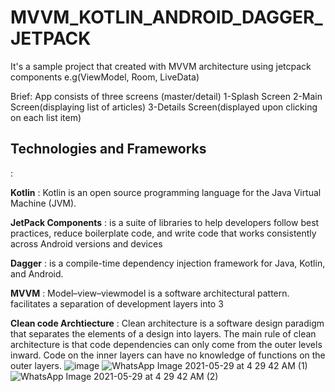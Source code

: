 # MVVM_KOTLIN_ANDROID_DAGGER_JETPACK


It's a sample project that created with MVVM architecture using jetcpack components e.g(ViewModel, Room, LiveData)

Brief: App consists of three screens (master/detail)
       1-Splash Screen
       2-Main Screen(displaying list of articles)
       3-Details Screen(displayed upon clicking on each list item)
       
       
<h2>Technologies and Frameworks</h2> :       

**Kotlin** : Kotlin is an open source programming language for the Java Virtual Machine (JVM).

**JetPack Components** : is a suite of libraries to help developers follow best practices, reduce boilerplate code, and write code that works consistently across Android versions and devices 

**Dagger** :  is a compile-time dependency injection framework for Java, Kotlin, and Android.

**MVVM** : Model–view–viewmodel is a software architectural pattern. facilitates a separation of development layers into 3 

**Clean code Archtiecture** : Clean architecture is a software design paradigm that separates the elements of a design into layers. The main rule of clean architecture is that code dependencies can only come from the outer levels inward. Code on the inner layers can have no knowledge of functions on the outer layers.  ![image](https://user-images.githubusercontent.com/26609049/120055685-fa4cbf00-c037-11eb-9c92-5557403ab272.png)
![WhatsApp Image 2021-05-29 at 4 29 42 AM (1)](https://user-images.githubusercontent.com/26609049/120055492-c91fbf00-c036-11eb-9a0e-5635c53fa066.jpeg)
![WhatsApp Image 2021-05-29 at 4 29 42 AM (2)](https://user-images.githubusercontent.com/26609049/120055497-cc1aaf80-c036-11eb-82cf-cff9d9c7007e.jpeg)



